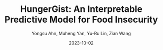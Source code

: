 ---
title: "HungerGist: An Interpretable Predictive Model for Food Insecurity"
collection: publications
permalink: /publication/p9-2023-hungergist
date: 2023-10-02
venue: 'IEEE BigData 2023'
author: 'Yongsu Ahn, Muheng Yan, Yu-Ru Lin, Zian Wang'
paperurl: 'https://arxiv.org/pdf/2311.10953.pdf'
citation: 'Your Name, You. (2015). &quot;Paper Title Number 3.&quot; <i>Journal 1</i>. 1(3).'
---